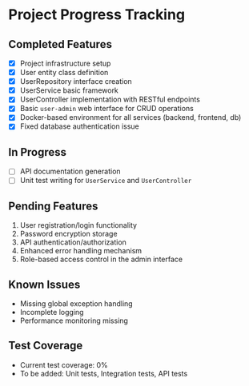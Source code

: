 # Project Progress Tracking

## Completed Features
- [x] Project infrastructure setup
- [x] User entity class definition
- [x] UserRepository interface creation
- [x] UserService basic framework
- [x] UserController implementation with RESTful endpoints
- [x] Basic `user-admin` web interface for CRUD operations
- [x] Docker-based environment for all services (backend, frontend, db)
- [x] Fixed database authentication issue

## In Progress
- [ ] API documentation generation
- [ ] Unit test writing for `UserService` and `UserController`

## Pending Features
1. User registration/login functionality
2. Password encryption storage
3. API authentication/authorization
4. Enhanced error handling mechanism
5. Role-based access control in the admin interface

## Known Issues
- Missing global exception handling
- Incomplete logging
- Performance monitoring missing

## Test Coverage
- Current test coverage: 0%
- To be added: Unit tests, Integration tests, API tests
